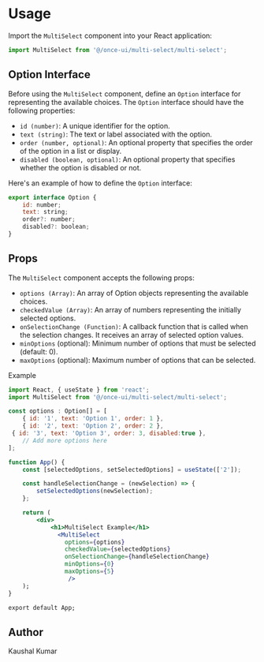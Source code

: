 # Usage

Import the `MultiSelect` component into your React application:

```jsx
import MultiSelect from '@/once-ui/multi-select/multi-select';
```

## Option Interface

Before using the `MultiSelect` component, define an `Option` interface for representing the available choices. The `Option` interface should have the following properties:

- `id (number)`: A unique identifier for the option.
- `text (string)`: The text or label associated with the option.
- `order (number, optional)`: An optional property that specifies the order of the option in a list or display.
- `disabled (boolean, optional)`: An optional property that specifies whether the option is disabled or not.

Here's an example of how to define the `Option` interface:

```jsx
export interface Option {
	id: number;
	text: string;
	order?: number;
	disabled?: boolean;
}
```

## Props

The `MultiSelect` component accepts the following props:

- `options (Array)`: An array of Option objects representing the available choices.
- `checkedValue (Array)`: An array of numbers representing the initially selected options.
- `onSelectionChange (Function)`: A callback function that is called when the selection changes. It receives an array of selected option values.
- `minOptions` (optional): Minimum number of options that must be selected (default: 0).
- `maxOptions` (optional): Maximum number of options that can be selected.

Example

```jsx
import React, { useState } from 'react';
import MultiSelect from '@/once-ui/multi-select/multi-select';

const options : Option[] = [
	{ id: '1', text: 'Option 1', order: 1 },
	{ id: '2', text: 'Option 2', order: 2 },
 { id: '3', text: 'Option 3', order: 3, disabled:true },
	// Add more options here
];

function App() {
	const [selectedOptions, setSelectedOptions] = useState(['2']);

	const handleSelectionChange = (newSelection) => {
		setSelectedOptions(newSelection);
	};

	return (
		<div>
			<h1>MultiSelect Example</h1>
			  <MultiSelect
				options={options}
				checkedValue={selectedOptions}
				onSelectionChange={handleSelectionChange}
				minOptions={0}
				maxOptions={5}
   				 />
	);
}

export default App;
```

## Author

Kaushal Kumar
